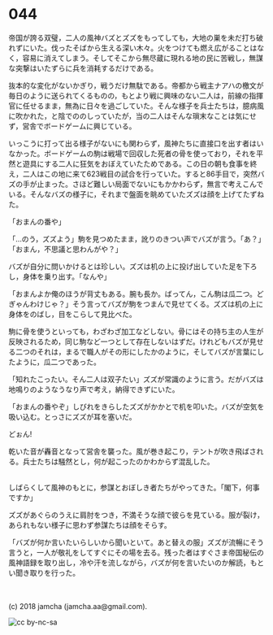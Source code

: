 

# 044

帝国が誇る双璧，二人の風神バズとズズをもってしても，大地の巣を未だ打ち破れずにいた。伐ったそばから生える深い木々。火をつけても燃え広がることはなく，容易に消えてしまう。そしてそこから無尽蔵に現れる地の民に苦戦し，無謀な突撃はいたずらに兵を消耗するだけである。  

抜本的な変化がないかぎり，戦うだけ無駄である。帝都から戦主ナアハの檄文が毎日のように送られてくるものの，もとより戦に興味のない二人は，前線の指揮官に任せるまま，無為に日々を過ごしていた。そんな様子を兵士たちは，臆病風に吹かれた，と陰でののしっていたが，当の二人はそんな瑣末なことは気にせず，営舎でボードゲームに興じている。  

いっこうに打って出る様子がないにも関わらず，風神たちに直接口を出す者はいなかった。ボードゲームの駒は戦場で回収した死者の骨を使っており，それを平然と遊具にする二人に狂気をおぼえていたためである。この日の朝も食事を終え，二人はこの地に来て623戦目の試合を行っていた。すると86手目で，突然バズの手が止まった。さほど難しい局面でないにもかかわらず，無言で考えこんでいる。そんなバズの様子に，それまで盤面を眺めていたズズは顔を上げてたずねた。  

「おまんの番や」  

「…のう，ズズよう」駒を見つめたまま，訛りのきつい声でバズが言う。「あ？」「おまん，不思議と思わんがや？」  

バズが自分に問いかけるとは珍しい。ズズは机の上に投げ出していた足を下ろし，身体を乗り出す。「なんや」  

「おまんよか俺のほうが背丈もある。腕も長か。ばってん，こん駒は瓜二つ。どぎゃんわけじゃ？」そう言ってバズが駒をつまんで見せてくる。ズズは机の上に身体をのばし，目をこらして見比べた。  

駒に骨を使うといっても，わざわざ加工などしない。骨にはその持ち主の人生が反映されるため，同じ駒など一つとして存在しないはずだ。けれどもバズが見せる二つのそれは，まるで職人がその形にしたかのように，そしてバズが言葉にしたように，瓜二つであった。  

「知れたこったい。そん二人は双子たい」ズズが常識のように言う。だがバズは地鳴りのようなうなり声で考え，納得できずにいた。  

「おまんの番やぞ」しびれをきらしたズズがかかとで机を叩いた。バズが空気を吸い込む。とっさにズズが耳を塞いだ。  

どぉん!  

乾いた音が轟音となって営舎を襲った。風が巻き起こり，テントが吹き飛ばされる。兵士たちは騒然とし，何が起こったのかわからず混乱した。  

<br>  
しばらくして風神のもとに，参謀とおぼしき者たちがやってきた。「閣下，何事ですか」  

ズズがあぐらのうえに肩肘をつき，不満そうな顔で彼らを見ている。服が裂け，あられもない様子に思わず参謀たちは顔をそらす。  

「バズが何か言いたいらしいから聞いといて。あと替えの服」ズズが流暢にそう言うと，一人が敬礼をしてすぐにその場を去る。残った者はすぐさま帝国秘伝の風神語録を取り出し，冷や汗を流しながら，バズが何を言いたいのか解読，もとい聞き取りを行った。  

<br>  
<br>  
(c) 2018 jamcha (jamcha.aa@gmail.com).  

![cc by-nc-sa](https://i.creativecommons.org/l/by-nc-sa/4.0/88x31.png)  

